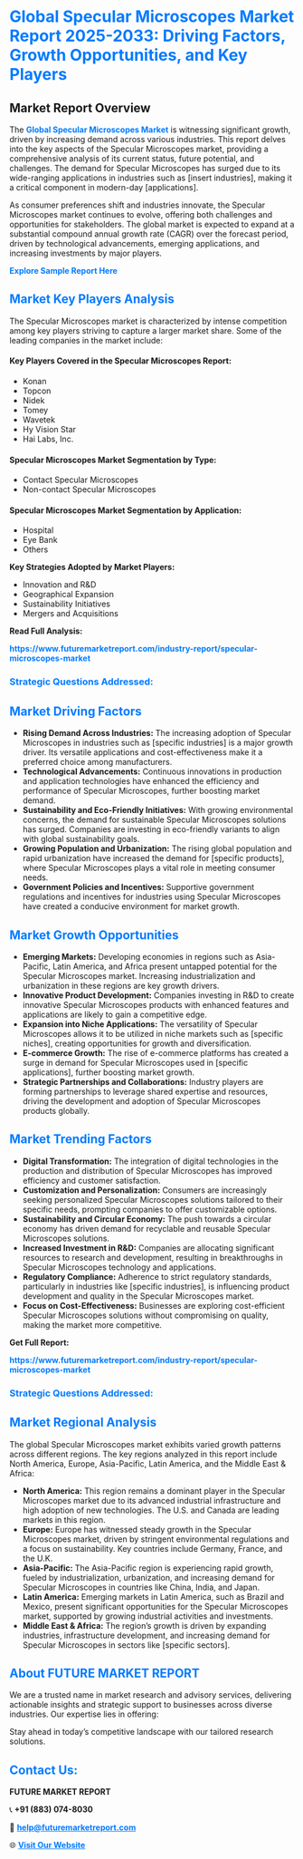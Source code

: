 <h1 style="color: #007BFF;">Global Specular Microscopes Market Report 2025-2033: Driving Factors, Growth Opportunities, and Key Players</h1>

<section id="overview">
<h2>Market Report Overview</h2>
<p>The <a href="https://www.futuremarketreport.com/industry-report/specular-microscopes-market" style="color: #007BFF; text-decoration: none;"><strong>Global Specular Microscopes Market</strong></a> is witnessing significant growth, driven by increasing demand across various industries. This report delves into the key aspects of the Specular Microscopes market, providing a comprehensive analysis of its current status, future potential, and challenges. The demand for Specular Microscopes has surged due to its wide-ranging applications in industries such as [insert industries], making it a critical component in modern-day [applications].</p>
<p>As consumer preferences shift and industries innovate, the Specular Microscopes market continues to evolve, offering both challenges and opportunities for stakeholders. The global market is expected to expand at a substantial compound annual growth rate (CAGR) over the forecast period, driven by technological advancements, emerging applications, and increasing investments by major players.</p>
</section>

<section id="overview">
<p><a href="https://www.futuremarketreport.com/request-sample/reportId=41376" style="color: #007BFF; text-decoration: none;"><strong>Explore Sample Report Here</strong></a></p>
</section>

<section id="key-players">
<h2 style="color: #007BFF;">Market Key Players Analysis</h2>
<p>The Specular Microscopes market is characterized by intense competition among key players striving to capture a larger market share. Some of the leading companies in the market include:</p>
<h4>Key Players Covered in the Specular Microscopes Report:</h4>
<ul><li>Konan</li><li>Topcon</li><li>Nidek</li><li>Tomey</li><li>Wavetek</li><li>Hy Vision Star</li><li>Hai Labs, Inc.</li></ul>
<h4>Specular Microscopes Market Segmentation by Type:</h4>
<ul><li>Contact Specular Microscopes</li><li>Non-contact Specular Microscopes</li></ul>

<h4>Specular Microscopes Market Segmentation by Application:</h4>
<ul><li>Hospital</li><li>Eye Bank</li><li>Others</li></ul>
<p><strong>Key Strategies Adopted by Market Players:</strong></p>
<ul>
<li>Innovation and R&D</li>
<li>Geographical Expansion</li>
<li>Sustainability Initiatives</li>
<li>Mergers and Acquisitions</li>
</ul>
</section>

<section>
<p><strong>Read Full Analysis: </strong></p><a href="https://www.futuremarketreport.com/industry-report/specular-microscopes-market" style="color: #007BFF; text-decoration: none;"><strong>https://www.futuremarketreport.com/industry-report/specular-microscopes-market</strong></a>
<h3 style="color: #007BFF;">Strategic Questions Addressed:</h3>
</section>

<section id="driving-factors">
<h2 style="color: #007BFF;">Market Driving Factors</h2>
<ul>
<li><strong>Rising Demand Across Industries:</strong> The increasing adoption of Specular Microscopes in industries such as [specific industries] is a major growth driver. Its versatile applications and cost-effectiveness make it a preferred choice among manufacturers.</li>
<li><strong>Technological Advancements:</strong> Continuous innovations in production and application technologies have enhanced the efficiency and performance of Specular Microscopes, further boosting market demand.</li>
<li><strong>Sustainability and Eco-Friendly Initiatives:</strong> With growing environmental concerns, the demand for sustainable Specular Microscopes solutions has surged. Companies are investing in eco-friendly variants to align with global sustainability goals.</li>
<li><strong>Growing Population and Urbanization:</strong> The rising global population and rapid urbanization have increased the demand for [specific products], where Specular Microscopes plays a vital role in meeting consumer needs.</li>
<li><strong>Government Policies and Incentives:</strong> Supportive government regulations and incentives for industries using Specular Microscopes have created a conducive environment for market growth.</li>
</ul>
</section>

<section id="growth-opportunities">
<h2 style="color: #007BFF;">Market Growth Opportunities</h2>
<ul>
<li><strong>Emerging Markets:</strong> Developing economies in regions such as Asia-Pacific, Latin America, and Africa present untapped potential for the Specular Microscopes market. Increasing industrialization and urbanization in these regions are key growth drivers.</li>
<li><strong>Innovative Product Development:</strong> Companies investing in R&D to create innovative Specular Microscopes products with enhanced features and applications are likely to gain a competitive edge.</li>
<li><strong>Expansion into Niche Applications:</strong> The versatility of Specular Microscopes allows it to be utilized in niche markets such as [specific niches], creating opportunities for growth and diversification.</li>
<li><strong>E-commerce Growth:</strong> The rise of e-commerce platforms has created a surge in demand for Specular Microscopes used in [specific applications], further boosting market growth.</li>
<li><strong>Strategic Partnerships and Collaborations:</strong> Industry players are forming partnerships to leverage shared expertise and resources, driving the development and adoption of Specular Microscopes products globally.</li>
</ul>
</section>

<section id="trending-factors">
<h2 style="color: #007BFF;">Market Trending Factors</h2>
<ul>
<li><strong>Digital Transformation:</strong> The integration of digital technologies in the production and distribution of Specular Microscopes has improved efficiency and customer satisfaction.</li>
<li><strong>Customization and Personalization:</strong> Consumers are increasingly seeking personalized Specular Microscopes solutions tailored to their specific needs, prompting companies to offer customizable options.</li>
<li><strong>Sustainability and Circular Economy:</strong> The push towards a circular economy has driven demand for recyclable and reusable Specular Microscopes solutions.</li>
<li><strong>Increased Investment in R&D:</strong> Companies are allocating significant resources to research and development, resulting in breakthroughs in Specular Microscopes technology and applications.</li>
<li><strong>Regulatory Compliance:</strong> Adherence to strict regulatory standards, particularly in industries like [specific industries], is influencing product development and quality in the Specular Microscopes market.</li>
<li><strong>Focus on Cost-Effectiveness:</strong> Businesses are exploring cost-efficient Specular Microscopes solutions without compromising on quality, making the market more competitive.</li>
</ul>
</section>

<section>
<p><strong>Get Full Report: </strong></p><a href="https://www.futuremarketreport.com/industry-report/specular-microscopes-market" style="color: #007BFF; text-decoration: none;"><strong>https://www.futuremarketreport.com/industry-report/specular-microscopes-market</strong></a>
<h3 style="color: #007BFF;">Strategic Questions Addressed:</h3>
</section>


<section id="regional-analysis">
<h2 style="color: #007BFF;">Market Regional Analysis</h2>
<p>The global Specular Microscopes market exhibits varied growth patterns across different regions. The key regions analyzed in this report include North America, Europe, Asia-Pacific, Latin America, and the Middle East & Africa:</p>
<ul>
<li><strong>North America:</strong> This region remains a dominant player in the Specular Microscopes market due to its advanced industrial infrastructure and high adoption of new technologies. The U.S. and Canada are leading markets in this region.</li>
<li><strong>Europe:</strong> Europe has witnessed steady growth in the Specular Microscopes market, driven by stringent environmental regulations and a focus on sustainability. Key countries include Germany, France, and the U.K.</li>
<li><strong>Asia-Pacific:</strong> The Asia-Pacific region is experiencing rapid growth, fueled by industrialization, urbanization, and increasing demand for Specular Microscopes in countries like China, India, and Japan.</li>
<li><strong>Latin America:</strong> Emerging markets in Latin America, such as Brazil and Mexico, present significant opportunities for the Specular Microscopes market, supported by growing industrial activities and investments.</li>
<li><strong>Middle East & Africa:</strong> The region’s growth is driven by expanding industries, infrastructure development, and increasing demand for Specular Microscopes in sectors like [specific sectors].</li>
</ul>
</section>

<footer>
<h2 style="color: #007BFF;">About FUTURE MARKET REPORT</h2>
<p>We are a trusted name in market research and advisory services, delivering actionable insights and strategic support to businesses across diverse industries. Our expertise lies in offering:</p>

<p>Stay ahead in today’s competitive landscape with our tailored research solutions.</p>

<h2 style="color: #007BFF;">Contact Us:</h2>
<p><strong>FUTURE MARKET REPORT</strong></p>
<p>📞 <strong>+91 (883) 074-8030</strong></p>
<p>📧 <strong><a href="mailto:help@futuremarketreport.com" style="color: #007BFF;">help@futuremarketreport.com</a></strong></p>
<p>🌐 <strong><a href="https://www.futuremarketreport.com/" style="color: #007BFF;">Visit Our Website</a></strong></p>
</footer>
